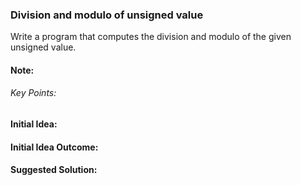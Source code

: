 ### Division and modulo of unsigned value

Write a program that computes the division and modulo of the given unsigned value.

#### Note:

###### Key Points:

#### Initial Idea:

#### Initial Idea Outcome:

#### Suggested Solution:
